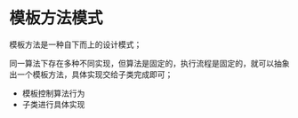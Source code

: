 # 模板方法模式

模板方法是一种自下而上的设计模式；

同一算法下存在多种不同实现，但算法是固定的，执行流程是固定的，就可以抽象出一个模板方法，具体实现交给子类完成即可；

- 模板控制算法行为
- 子类进行具体实现